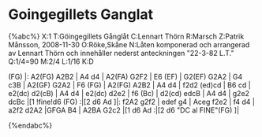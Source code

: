 # Goingegillets Ganglat

{%abc%}
X:1
T:Göingegillets Gånglåt
C:Lennart Thörn
R:Marsch
Z:Patrik Månsson, 2008-11-30
O:Röke,Skåne
N:Låten komponerad och arrangerad av Lennart Thörn och innehåller nederst anteckningen "22-3-82 L.T."
Q:1/4=90
M:2/4
L:1/16
K:D

(FG) |: A2(FG) A2B2 | A4 d4 | A2(FA) G2F2 | E6 (EF) | G2(EF) G2A2 |
G4 c3B | A2(GF) G2A2 | F6 (FG) | A2(FG) A2B2 | A4 d4 | f2d2
(ed)cd | B6 cd | e2(dc) d2(cB) | A4 d4 | e2(dc) d2e2 | f6 (Bc) |
d2(cd) edcB | A4 d4 | g2e2 dcBc |[1 !fine!d6 (FG) :|[2 d6 Ad ]|: f2A2 g2f2 |
edef g4 | Aceg f2e2 | f4 d4 | a2f2 d2A2 |GFGA B4 | A2BA 
G2c2 |[1 d6 Ad :|[2 d6 "DC al FINE"(FG) ]|




{%endabc%}

